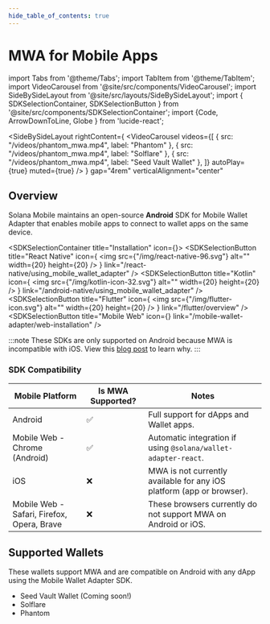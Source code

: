 ```yaml
---
hide_table_of_contents: true
---
```


# MWA for Mobile Apps

import Tabs from '@theme/Tabs';
import TabItem from '@theme/TabItem';
import VideoCarousel from '@site/src/components/VideoCarousel';
import SideBySideLayout from '@site/src/layouts/SideBySideLayout';
import { SDKSelectionContainer, SDKSelectionButton } from '@site/src/components/SDKSelectionContainer';
import {Code, ArrowDownToLine, Globe } from 'lucide-react';

<SideBySideLayout
  rightContent={
    <VideoCarousel 
      videos={[
        {
          src: "/videos/phantom_mwa.mp4",
          label: "Phantom"
        },
        {
          src: "/videos/phantom_mwa.mp4",
          label: "Solflare"
        },
        {
          src: "/videos/phantom_mwa.mp4",
          label: "Seed Vault Wallet"
        },
      ]}
      autoPlay={true}
      muted={true}
    />
  }
  gap="4rem"
  verticalAlignment="center"
>

## Overview

Solana Mobile maintains an open-source **Android** SDK for Mobile Wallet Adapter that enables mobile apps to connect to wallet apps on the same device.

  <SDKSelectionContainer title="Installation" icon={<ArrowDownToLine size={20} />}>
    <SDKSelectionButton 
      title="React Native" 
      icon={
        <img
          src={"/img/react-native-96.svg"}
          alt=""
          width={20}
          height={20}
        />
      }
      link="/react-native/using_mobile_wallet_adapter" 
    />
    <SDKSelectionButton 
      title="Kotlin" 
      icon={
        <img
          src={"/img/kotlin-icon-32.svg"}
          alt=""
          width={20}
          height={20}
        />
      }
      link="/android-native/using_mobile_wallet_adapter" 
    />
    <SDKSelectionButton 
      title="Flutter" 
      icon={
        <img
          src={"/img/flutter-icon.svg"}
          alt=""
          width={20}
          height={20}
        />
      }
      link="/flutter/overview" 
    />
    <SDKSelectionButton 
      title="Mobile Web" 
      icon={<Globe size={20} />}
      link="/mobile-wallet-adapter/web-installation" 
    />
  </SDKSelectionContainer>


:::note
These SDKs are only supported on Android because MWA is incompatible with iOS. View this [blog post](/blog/ios-wallet-signing) to learn why.
:::

### SDK Compatibility

| Mobile Platform                            | Is MWA Supported? | Notes                                                                 |
| ------------------------------------------ | ----------------- | --------------------------------------------------------------------- |
| Android                                    | ✅                | Full support for dApps and Wallet apps.                               |
| Mobile Web - Chrome (Android)              | ✅                | Automatic integration if using `@solana/wallet-adapter-react`.        |
| iOS                                        | ❌                | MWA is not currently available for any iOS platform (app or browser). |
| Mobile Web - Safari, Firefox, Opera, Brave | ❌                | These browsers currently do not support MWA on Android or iOS.      |


</SideBySideLayout>

## Supported Wallets

These wallets support MWA and are compatible on Android with any dApp using the Mobile Wallet Adapter SDK.

- Seed Vault Wallet (Coming soon!)
- Solflare
- Phantom